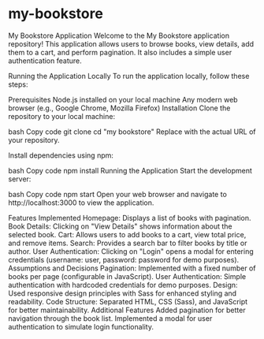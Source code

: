 # my-bookstore

My Bookstore Application
Welcome to the My Bookstore application repository! This application allows users to browse books, view details, add them to a cart, and perform pagination. It also includes a simple user authentication feature.

Running the Application Locally
To run the application locally, follow these steps:

Prerequisites
Node.js installed on your local machine
Any modern web browser (e.g., Google Chrome, Mozilla Firefox)
Installation
Clone the repository to your local machine:

bash
Copy code
git clone <repository-url>
cd "my bookstore"
Replace <repository-url> with the actual URL of your repository.

Install dependencies using npm:

bash
Copy code
npm install
Running the Application
Start the development server:

bash
Copy code
npm start
Open your web browser and navigate to http://localhost:3000 to view the application.

Features Implemented
Homepage: Displays a list of books with pagination.
Book Details: Clicking on "View Details" shows information about the selected book.
Cart: Allows users to add books to a cart, view total price, and remove items.
Search: Provides a search bar to filter books by title or author.
User Authentication: Clicking on "Login" opens a modal for entering credentials (username: user, password: password for demo purposes).
Assumptions and Decisions
Pagination: Implemented with a fixed number of books per page (configurable in JavaScript).
User Authentication: Simple authentication with hardcoded credentials for demo purposes.
Design: Used responsive design principles with Sass for enhanced styling and readability.
Code Structure: Separated HTML, CSS (Sass), and JavaScript for better maintainability.
Additional Features
Added pagination for better navigation through the book list.
Implemented a modal for user authentication to simulate login functionality.

